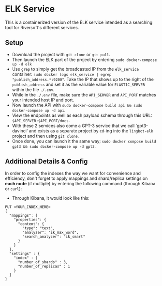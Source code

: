 # ELK Service

This is a containerized version of the ELK service intended as a searching tool for Riversoft's different services.

## Setup

- Download the project with `git clone` or `git pull`.
- Then launch the ELK part of the project by entering `sudo docker-compose up -d elk`
- Use `grep` to simply get the broadcasted IP from the `elk_service` container: `sudo docker logs elk_service | egrep "publish_address.*:9200"`.
  Take the IP that shows up to the right of the `publish_address` and set it as the variable value for `ELASTIC_SERVER` within the file `./.env`.
- While in the `./.env` file, make sure the `API_SERVER` and `API_PORT` matches your intended host IP and port.
- Now launch the API with `sudo docker-compose build api && sudo docker-compose up -d api`.
- View the endpoints as well as each payload schema through this URL: `$API_SERVER:$API_PORT/docs`.
- With these 2 services also come a GPT-3 service that we call 'gpt3-davinci' and exists as a separate project by `cd`-ing into the `lingbot-elk`
  project and then using `git clone`.
- Once done, you can launch it the same way; `sudo docker compose build gpt3 && sudo docker-compose up -d gpt3`.

## Additional Details & Config

In order to config the indexes the way we want for convenience and efficiency, don't forget to apply
mappings and shard/replica settings on **each node** (if multiple) by entering the following command (through Kibana or `curl`):

- Through Kibana, it would look like this:

```
PUT <YOUR_INDEX_HERE>
{
  "mappings": {
    "properties": {
      "content": {
        "type": "text",
        "analyzer": "ik_max_word",
        "search_analyzer": "ik_smart"
      }
    }
  },
  "settings" : {
    "index" : {
      "number_of_shards" : 3,
      "number_of_replicas" : 1
    }
  }
}
```
